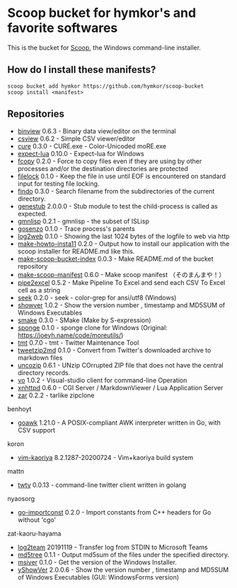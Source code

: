 Scoop bucket for hymkor's and favorite softwares
================================================

<!-- Uncomment the following line after replacing placeholders -->
<!--[![Tests](https://github.com/hymkor/scoop-repos/actions/workflows/ci.yml/badge.svg)](https://github.com/hymkor/scoop-repos/actions/workflows/ci.yml) [![Excavator](https://github.com/hymkor/scoop-repos/actions/workflows/excavator.yml/badge.svg)](https://github.com/hymkor/scoop-repos/actions/workflows/excavator.yml)-->

This is the bucket for [Scoop](https://scoop.sh), the Windows command-line installer.

How do I install these manifests?
---------------------------------

```
scoop bucket add hymkor https://github.com/hymkor/scoop-bucket
scoop install <manifest>
```

Repositories
------------

* [binview](https://github.com/hymkor/binview) 0.6.3 - Binary data view/editor on the terminal
* [csview](https://github.com/hymkor/csview) 0.6.2 - Simple CSV viewer/editor
* [cure](https://github.com/hymkor/cure) 0.3.0 - CURE.exe - Color-Unicoded moRE.exe
* [expect-lua](https://github.com/hymkor/expect) 0.10.0 - Expect-lua for Windows
* [fcopy](https://github.com/hymkor/fcopy) 0.2.0 - Force to copy files even if they are using by other processes and/or the destination directories are protected
* [filelock](https://github.com/hymkor/filelock) 0.1.0 - Keep the file in use until EOF is encountered on standard input for testing file locking.
* [findo](https://github.com/hymkor/findo) 0.3.0 - Search filename from the subdirectories of the current directory.
* [genestub](https://github.com/hymkor/genestub) 2.0.0.0 - Stub module to test the child-process is called as expected.
* [gmnlisp](https://github.com/hymkor/gmnlisp) 0.2.1 - gmnlisp - the subset of ISLisp
* [gosenzo](https://github.com/hymkor/gosenzo) 0.1.0 - Trace process's parents
* [log2web](https://github.com/hymkor/log2web) 0.1.0 - Showing the last 1024 bytes of the logfile to web via http
* [make-howto-insta11](https://github.com/hymkor/make-howto-insta11) 0.2.0 - Output how to install our application with the scoop installer for README.md like this.
* [make-scoop-bucket-index](https://github.com/hymkor/make-scoop-bucket-index) 0.0.3 - Make README.md of the bucket repository
* [make-scoop-manifest](https://github.com/hymkor/make-scoop-manifest) 0.6.0 - Make scoop manifest （そのまんまや！）
* [pipe2excel](https://github.com/hymkor/pipe2excel) 0.5.2 - Make Pipeline To Excel and send each CSV To Excel cell as a string
* [seek](https://github.com/hymkor/seek) 0.2.0 - seek - color-grep for ansi/utf8 (Windows)
* [showver](https://github.com/hymkor/vo) 1.0.2 - Show the version number , timestamp and MD5SUM of Windows Executables
* [smake](https://github.com/hymkor/smake) 0.3.0 - SMake (Make by S-expression)
* [sponge](https://github.com/hymkor/sponge) 0.1.0 - sponge clone for Windows (Original: https://joeyh.name/code/moreutils/)
* [tmt](https://github.com/hymkor/tmt) 0.7.0 - tmt - Twitter Maintenance Tool
* [tweetzip2md](https://github.com/hymkor/tweetzip2md) 0.1.0 - Convert from Twitter's downloaded archive to markdown files
* [uncozip](https://github.com/hymkor/uncozip) 0.6.1 - UNzip COrrupted ZIP file that does not have the central directory records.
* [vo](https://github.com/hymkor/vo) 1.0.2 - Visual-studio client for command-line Operation
* [xnhttpd](https://github.com/hymkor/xnhttpd) 0.6.0 - CGI Server / MarkdownViewer / Lua Application Server
* [zar](https://github.com/hymkor/zar) 0.2.2 - tarlike zipclone

benhoyt
* [goawk](https://github.com/benhoyt/goawk) 1.21.0 - A POSIX-compliant AWK interpreter written in Go, with CSV support

koron
* [vim-kaoriya](https://github.com/koron/vim-kaoriya) 8.2.1287-20200724 - Vim+kaoriya build system

mattn
* [twty](https://github.com/mattn/twty) 0.0.13 - command-line twitter client written in golang

nyaosorg
* [go-importconst](https://github.com/nyaosorg/go-importconst) 0.2.0 - Import constants from C++ headers for Go without 'cgo'

zat-kaoru-hayama
* [log2team](https://github.com/zat-kaoru-hayama/log2team) 20191119 - Transfer log from STDIN to Microsoft Teams
* [md5tree](https://github.com/zat-kaoru-hayama/md5tree) 0.1.1 - Output md5sum of the files under the specified directory.
* [msiver](https://github.com/zat-kaoru-hayama/go-msidb) 0.1.0 - Get the version of the Windows Installer.
* [yShowVer](https://github.com/zat-kaoru-hayama/yShowVer) 2.0.0.6 - Show the version number , timestamp and MD5SUM of Windows Executables (GUI: WindowsForms version)
